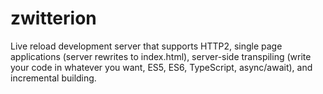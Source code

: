 # zwitterion

Live reload development server that supports HTTP2, single page applications (server rewrites to index.html), server-side transpiling (write your code in whatever you want, ES5, ES6, TypeScript, async/await), and incremental building.
